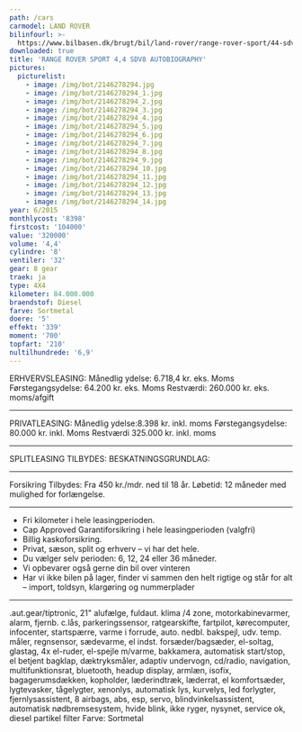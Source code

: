 ```yaml
---
path: /cars
carmodel: LAND ROVER
bilinfourl: >-
  https://www.bilbasen.dk/brugt/bil/land-rover/range-rover-sport/44-sdv8-autobiography-dynamic-aut-5d/4116364
downloaded: true
title: 'RANGE ROVER SPORT 4,4 SDV8 AUTOBIOGRAPHY'
pictures:
  picturelist:
    - image: /img/bot/2146278294.jpg
    - image: /img/bot/2146278294_1.jpg
    - image: /img/bot/2146278294_2.jpg
    - image: /img/bot/2146278294_3.jpg
    - image: /img/bot/2146278294_4.jpg
    - image: /img/bot/2146278294_5.jpg
    - image: /img/bot/2146278294_6.jpg
    - image: /img/bot/2146278294_7.jpg
    - image: /img/bot/2146278294_8.jpg
    - image: /img/bot/2146278294_9.jpg
    - image: /img/bot/2146278294_10.jpg
    - image: /img/bot/2146278294_11.jpg
    - image: /img/bot/2146278294_12.jpg
    - image: /img/bot/2146278294_13.jpg
    - image: /img/bot/2146278294_14.jpg
year: 6/2015
monthlycost: '8398'
firstcost: '104000'
value: '320000'
volume: '4,4'
cylindre: '8'
ventiler: '32'
gear: 8 gear
traek: ja
type: 4X4
kilometer: 84.000.000
braendstof: Diesel
farve: Sortmetal
doere: '5'
effekt: '339'
moment: '700'
topfart: '210'
nultilhundrede: '6,9'
---
```

ERHVERVSLEASING:
Månedlig ydelse: 6.718,4 kr. eks. Moms
Førstegangsydelse: 64.200 kr. eks. Moms
Restværdi: 260.000 kr. eks. moms/afgift

- - -

PRIVATLEASING:
Månedlig ydelse:8.398 kr. inkl. moms
Førstegangsydelse: 80.000 kr. inkl. Moms
Restværdi 325.000 kr. inkl. moms

- - -

SPLITLEASING TILBYDES:
BESKATNINGSGRUNDLAG:

- - -

Forsikring Tilbydes:
Fra 450 kr./mdr. ned til 18 år.
Løbetid: 12 måneder med mulighed for forlængelse.

- - -

* Fri kilometer i hele leasingperioden.
* Cap Approved Garantiforsikring i hele leasingperioden (valgfri)
* Billig kaskoforsikring.
* Privat, sæson, split og erhverv – vi har det hele.
* Du vælger selv perioden: 6, 12, 24 eller 36 måneder.
* Vi opbevarer også gerne din bil over vinteren
* Har vi ikke bilen på lager, finder vi sammen den helt rigtige og står for alt – import, toldsyn, klargøring og nummerplader

- - -

.aut.gear/tiptronic, 21" alufælge, fuldaut. klima /4 zone, motorkabinevarmer, alarm, fjernb. c.lås, parkeringssensor, ratgearskifte, fartpilot, kørecomputer, infocenter, startspærre, varme i forrude, auto. nedbl. bakspejl, udv. temp. måler, regnsensor, sædevarme, el indst. forsæder/bagsæder, el-soltag, glastag, 4x el-ruder, el-spejle m/varme, bakkamera, automatisk start/stop, el betjent bagklap, dæktryksmåler, adaptiv undervogn, cd/radio, navigation, multifunktionsrat, bluetooth, headup display, armlæn, isofix, bagagerumsdækken, kopholder, læderindtræk, læderrat, el komfortsæder, lygtevasker, tågelygter, xenonlys, automatisk lys, kurvelys, led forlygter, fjernlysassistent, 8 airbags, abs, esp, servo, blindvinkelsassistent, automatisk nødbremsesystem, hvide blink, ikke ryger, nysynet, service ok, diesel partikel filter
Farve: Sortmetal
